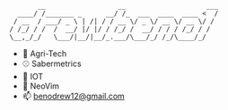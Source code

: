 ```
       __                  __                    ___
  ____/ /_______ _      __/ /_  ___  ____  ____ <  /
 / __  / ___/ _ \ | /| / / __ \/ _ \/ __ \/ __ \/ / 
/ /_/ / /  /  __/ |/ |/ / /_/ /  __/ / / / /_/ / /  
\__,_/_/   \___/|__/|__/_.___/\___/_/ /_/\____/_/   
```

- 🌱 Agri-Tech
- ⚾️ Sabermetrics
- 🍓 IOT
- 🧪 NeoVim
- 📫 benodrew12@gmail.com
